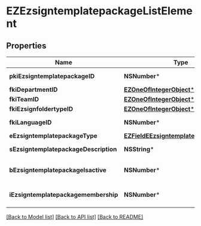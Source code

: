 # EZEzsigntemplatepackageListElement

## Properties
Name | Type | Description | Notes
------------ | ------------- | ------------- | -------------
**pkiEzsigntemplatepackageID** | **NSNumber*** | The unique ID of the Ezsigntemplatepackage | 
**fkiDepartmentID** | [**EZOneOfIntegerObject***](EZOneOfIntegerObject.md) |  | 
**fkiTeamID** | [**EZOneOfIntegerObject***](EZOneOfIntegerObject.md) |  | 
**fkiEzsignfoldertypeID** | [**EZOneOfIntegerObject***](EZOneOfIntegerObject.md) |  | 
**fkiLanguageID** | **NSNumber*** | The unique ID of the Language.  Valid values:  |Value|Description| |-|-| |1|French| |2|English| | 
**eEzsigntemplatepackageType** | [**EZFieldEEzsigntemplatepackageType***](EZFieldEEzsigntemplatepackageType.md) |  | 
**sEzsigntemplatepackageDescription** | **NSString*** | The description of the Ezsigntemplatepackage | 
**bEzsigntemplatepackageIsactive** | **NSNumber*** | Whether the Ezsigntemplatepackage is active or not | 
**iEzsigntemplatepackagemembership** | **NSNumber*** | The total number of Ezsigntemplatepackagemembership in the Ezsigntemplatepackage | 

[[Back to Model list]](../README.md#documentation-for-models) [[Back to API list]](../README.md#documentation-for-api-endpoints) [[Back to README]](../README.md)



